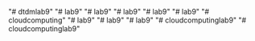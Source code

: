 "# dtdmlab9" 
"# lab9" 
"# lab9" 
"# lab9" 
"# lab9" 
"# lab9" 
"# cloudcomputing" 
"# lab9" 
"# lab9" 
"# lab9" 
"# cloudcomputinglab9" 
"# cloudcomputinglab9" 
